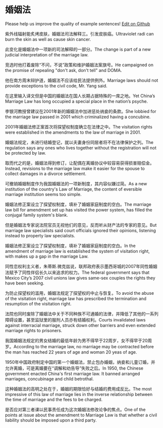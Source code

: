 # 婚姻法

Please help us improve the quality of example sentences! [Edit on Github](https://github.com/jiyushe/jiyu-example-sentence-source/blob/main/chinese/hunyinfa.md)

<p><span class="chinese">紫外线辐射能炙烤皮肤，婚姻法司法解释三。引发皮肤癌。</span><span class="english">Ultraviolet radi can burn the skin as well as cause skin cancer.</span></p>

<p><span class="chinese">此变化是婚姻法中一项新的司法解释的一部分。</span><span class="english">The change is part of a new judicial interpretation of the marriage law.</span></p>

<p><span class="chinese">竞选时他打着废除“不问，不说”政策和维护婚姻法案旗号。</span><span class="english">He campaigned on the promise of repealing "don't ask, don't tell" and DOMA.</span></p>

<p><span class="chinese">他在南方周末辩护道，婚姻法不应该给民法提供例外。</span><span class="english">Marriage laws should not provide exceptions to the civil code, Mr. Yang said.</span></p>

<p><span class="chinese">在这里输入译文但是中国的婚姻法在国人长期占据特殊的一席之地。</span><span class="english">Yet China’s Marriage Law has long occupied a special place in the nation’s psyche.</span></p>

<p><span class="chinese">李银河教授曾建议在2001年新的婚姻法中加进惩处纳妾的条款。</span><span class="english">She lobbied for the marriage law passed in 2001 which criminalized having a concubine.</span></p>

<p><span class="chinese">2001年婚姻法修正案首次将探望权制度确立在法律之中。</span><span class="english">The visitation rights were established in the amendments to the law of marriage in 2001.</span></p>

<p><span class="chinese">婚姻法规定，未进行结婚登记，就以夫妻身份同居者将不在法律保护之列。</span><span class="english">The regulation says any ones who lives together without the registration will not be protected by law.</span></p>

<p><span class="chinese">取而代之的是，婚姻法得到修订，让配偶在离婚协议中较容易获得损害赔偿金。</span><span class="english">Instead, revisions to the marriage law make it easier for the spouse to collect damages in a divorce settlement.</span></p>

<p><span class="chinese">可撤销婚姻制度作为我国婚姻法的一项新制度，其内容似嫌过简。</span><span class="english">As a new institution of the country's Law of Marriage, the content of eversible marriage institution seems too simple.</span></p>

<p><span class="chinese">婚姻法修正案设立了探望权制度，填补了婚姻家庭制度的空白。</span><span class="english">The marriage law bill for amendment set up has visited the power system, has filled the conjugal family system's blank.</span></p>

<p><span class="chinese">但是婚姻法专家说法院官员无视他们的意见，反而听从财产法的专家的意见。</span><span class="english">But marriage law specialists said court officials ignored their opinions, listening instead to property law specialists.</span></p>

<p><span class="chinese">婚姻法修正案设立了探望权制度，填补了婚姻家庭制度的空白。</span><span class="english">In the amendment of marriage law is established the system of visitation right, with makes up a gap in the marriage Law.</span></p>

<p><span class="chinese">同性恋权利主义者，朱蒂斯.微克兹说，联邦政府表示墨西哥城的2007年同性婚姻法赋予了同性伴侣长久以来追求的权力。</span><span class="english">The federal government says that Mexico City’s 2007 civil unions law gives same-sex couples the rights they have been seeking.</span></p>

<p><span class="chinese">为防止探望权的滥用，婚姻法规定了探望权的中止与恢复。</span><span class="english">To avoid the abuse of the visitation right, marriage law has prescribed the termination and resumption of the visitation right.</span></p>

<p><span class="chinese">法院也同时废除了婚姻法中关于不同种族不可通婚的法律，并降低了其他的一系列障碍设置，甚至监狱里的服刑人员亦有结婚权利。</span><span class="english">Courts invalidated laws against interracial marriage, struck down other barriers and even extended marriage rights to prisoners.</span></p>

<p><span class="chinese">我国婚姻法规定的男女结婚的最低年龄为男不得早于22周岁，女不得早于20周岁。</span><span class="english">According to the marriage law, no marriage may be contracted before the man has reached 22 years of age and woman 20 yeas of age.</span></p>

<p><span class="chinese">1950年中国政府制定中国的第一个婚姻法，禁止包办婚姻，纳妾和儿童订婚，并允许离婚，可是离婚要在“调解和劝告导”失败之后。</span><span class="english">In 1950, the Chinese government enacted China's first marriage law. It banned arranged marriages, concubinage and child betrothal.</span></p>

<p><span class="chinese">这种婚姻法的高明之处在于，婚姻的期限恰好与结婚的费用成反比。</span><span class="english">The most impressive of this law of marriage lies in the inverse relationship between the time of marriage and the fees to be charged.</span></p>

<p><span class="chinese">是否应对第三者课以民事责任成为这次婚姻法修改论争的焦点。</span><span class="english">One of the points at issue about the amendment to Marriage Law is that whether a civil liability should be imposed upon a third party.</span></p>

